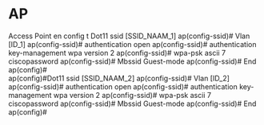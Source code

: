 # AP
Access Point
en
config t
Dot11 ssid [SSID_NAAM_1]
ap(config-ssid)# Vlan [ID_1]
ap(config-ssid)# authentication open
ap(config-ssid)# authentication key-management wpa version 2
ap(config-ssid)# wpa-psk ascii 7 ciscopassword
ap(config-ssid)# Mbssid Guest-mode
ap(config-ssid)# End
ap(config)#  	
ap(config)#Dot11 ssid [SSID_NAAM_2]
ap(config-ssid)# Vlan [ID_2]
ap(config-ssid)# authentication open
ap(config-ssid)# authentication key-management wpa version 2
ap(config-ssid)# wpa-psk ascii 7 ciscopassword
ap(config-ssid)# Mbssid Guest-mode
ap(config-ssid)# End
ap(config)#  	
